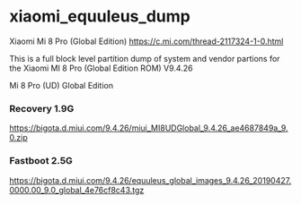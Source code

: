 # xiaomi_equuleus_dump
 Xiaomi Mi 8 Pro (Global Edition) https://c.mi.com/thread-2117324-1-0.html
 
 
This is a full block level partition dump of system and vendor partions for the Xiaomi MI 8 Pro (Global Edition ROM) V9.4.26

Mi 8 Pro (UD) Global Edition

### Recovery 1.9G
https://bigota.d.miui.com/9.4.26/miui_MI8UDGlobal_9.4.26_ae4687849a_9.0.zip

### Fastboot 2.5G
https://bigota.d.miui.com/9.4.26/equuleus_global_images_9.4.26_20190427.0000.00_9.0_global_4e76cf8c43.tgz
